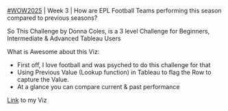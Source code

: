 [#WOW2025](https://workout-wednesday.com/2025w03tab/) | Week 3 | How are EPL Football Teams performing this season compared to previous seasons?

So This Challenge by Donna Coles, is a 3 level Challenge for Beginners, Intermediate & Advanced Tableau Users

What is Awesome about this Viz:
* First off, I love football and was psyched to do this challenge for that
* Using Previous Value (Lookup function) in Tableau to flag the Row to capture the Value.
* At a glance you can compare current & past performance 

[Link](https://public.tableau.com/app/profile/amira.salama/viz/WOW2025W3_17374924103560/WOW2025W3) to my Viz


